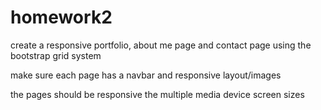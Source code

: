 # homework2
create a responsive portfolio, about me page and contact page using the bootstrap grid system

make sure each page has a navbar and responsive layout/images

the pages should be responsive the multiple media device screen sizes

